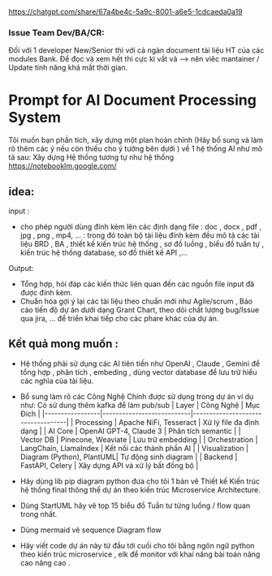 https://chatgpt.com/share/67a4be4c-5a9c-8001-a6e5-1cdcaeda0a19

### Issue Team Dev/BA/CR:
  Đối với 1 developer New/Senior thì với cả ngàn document tài liệu HT của các modules Bank.
  Để đọc và xem hết thì cực kì vất vả --> nên viêc mantainer / Update tính năng khá mất thời gian.

# Prompt for AI Document Processing System

Tôi muốn bạn  phần tích, xây dựng một plan hoàn chỉnh (Hãy bổ sung và làm rõ thêm các ý nếu còn thiếu cho ý tưởng bên dưới ) về 1 hệ thống AI như mô tả sau:
 Xây dựng Hệ thống tương tự như hệ thống https://notebooklm.google.com/
## idea: 
 input :
   + cho phép người dùng đính kèm lên các định dạng file : doc , docx , pdf , jpg , png , mp4, ... : 
   trong đó toàn bộ tài liệu đính kèm đều mô tả các tài liệu BRD , BA , thiết kế kiến trúc hệ thống 
   , sơ đồ luồng , biểu đồ tuần tự , kiến trúc hệ thống database, sơ đồ thiết kế API ,...
   
 Output:
   + Tổng hợp, hỏi đáp các kiến thức liên quan đến các nguồn file input đã được đính kèm. 
   + Chuẩn hóa gợi ý lại các tài liệu theo chuẩn mới như Agile/scrum , Báo cáo tiến độ dự án dưới dạng Grant Chart, theo dõi chất lượng bug/Issue qua jira, ... để triển khai tiếp cho các phare khác của dự án.
    
  
## Kết quả mong muốn :
  - Hệ thống phải sử dụng các AI tiên tiến như OpenAI , Claude , Gemini để tổng hợp , phân tích , embeding , dùng vector database để lưu trữ hiểu các nghĩa của tài liệu.
  - Bổ sung làm rõ các Công Nghệ Chính được sử dụng trong dự án ví dụ như:
    Có sử dung thêm kafka để làm pub/sub
    | Layer           | Công Nghệ                  | Mục Đích                           |
    |-----------------|---------------------------|-----------------------------------|
    | Processing      | Apache NiFi, Tesseract    | Xử lý file đa định dạng           |
    | AI Core         | OpenAI GPT-4, Claude 3    | Phân tích semantic                 |
    | Vector DB       | Pinecone, Weaviate        | Lưu trữ embedding                 |
    | Orchestration   | LangChain, LlamaIndex     | Kết nối các thành phần AI         |
    | Visualization   | Diagram (Python), PlantUML| Tự động sinh diagram              |
    | Backend         | FastAPI, Celery           | Xây dựng API và xử lý bất đồng bộ |

  - Hãy dùng lib pip diagram python đưa cho tôi 1 bản vẽ Thiết kế Kiến trúc hệ thống final thông thể dự án theo kiến trúc Microservice Architecture.
  - Dùng StartUML hãy vẽ top 15 biểu đồ Tuần tư từng luồng / flow quan trong nhất.  
  
  - Dùng mermaid vẽ sequence Diagram flow
  - Hãy viết code dự án này từ đầu tới cuối cho tôi bằng ngôn ngữ python theo kiến trúc microservice , elk để monitor với khaí năng bài toán nâng cao nâng cao .
  
  
